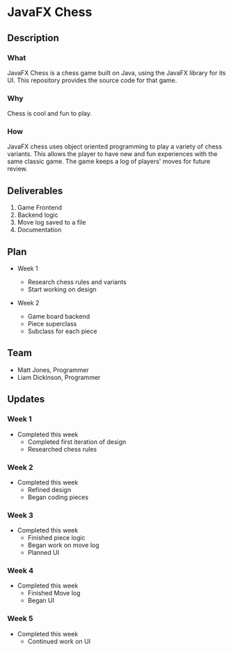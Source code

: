 # JavaFX Chess

## Description

### What
JavaFX Chess is a chess game built on Java, using the JavaFX library for its UI. This repository provides the source code for that game.

### Why
Chess is cool and fun to play.

### How
JavaFX chess uses object oriented programming to play a variety of chess variants. This allows the player to have new and fun experiences with the same classic game. The game keeps a log of players' moves for future review.

## Deliverables
1. Game Frontend
2. Backend logic
3. Move log saved to a file
4. Documentation

## Plan
- Week 1

  - Research chess rules and variants
  - Start working on design

- Week 2

  - Game board backend
  - Piece superclass
  - Subclass for each piece

## Team
- Matt Jones, Programmer
- Liam Dickinson, Programmer

## Updates

### Week 1
- Completed this week
  - Completed first iteration of design
  - Researched chess rules
### Week 2
- Completed this week
  - Refined design
  - Began coding pieces
### Week 3
- Completed this week
  - Finished piece logic
  - Began work on move log
  - Planned UI
### Week 4
- Completed this week
  - Finished Move log
  - Began UI
### Week 5
- Completed this week
  - Continued work on UI
